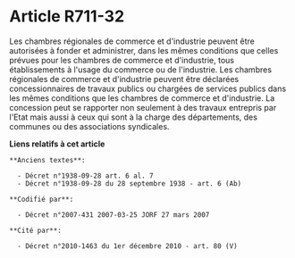 # Article R711-32

Les chambres régionales de commerce et d'industrie peuvent être autorisées à fonder et administrer, dans les mêmes conditions
que celles prévues pour les chambres de commerce et d'industrie, tous établissements à l'usage du commerce ou de l'industrie.
Les chambres régionales de commerce et d'industrie peuvent être déclarées concessionnaires de travaux publics ou chargées de
services publics dans les mêmes conditions que les chambres de commerce et d'industrie. La concession peut se rapporter non
seulement à des travaux entrepris par l'Etat mais aussi à ceux qui sont à la charge des départements, des communes ou des
associations syndicales.

**Liens relatifs à cet article**

	**Anciens textes**:

	  - Décret n°1938-09-28 art. 6 al. 7
	  - Décret n°1938-09-28 du 28 septembre 1938 - art. 6 (Ab)

	**Codifié par**:

	  - Décret n°2007-431 2007-03-25 JORF 27 mars 2007

	**Cité par**:

	  - Décret n°2010-1463 du 1er décembre 2010 - art. 80 (V)
